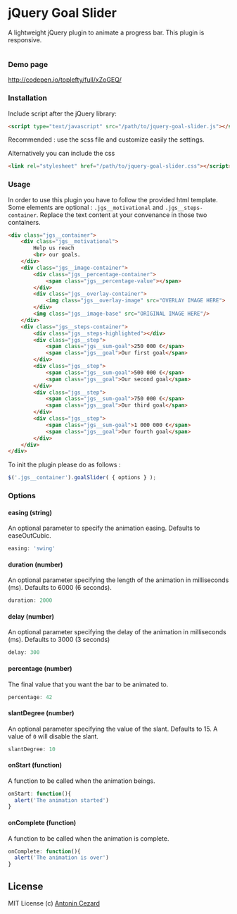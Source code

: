 # jQuery Goal Slider

A lightweight jQuery plugin to animate a progress bar. This plugin is responsive.

<img src="http://i.imgur.com/Osre53K.jpg" alt="">

### Demo page

<a href="http://codepen.io/toplefty/full/xZoGEQ/">http://codepen.io/toplefty/full/xZoGEQ/</a>

### Installation

Include script after the jQuery library:

```html
<script type="text/javascript" src="/path/to/jquery-goal-slider.js"></script>
```
Recommended : use the scss file and customize easily the settings.

Alternatively you can include the css
```html
<link rel="stylesheet" href="/path/to/jquery-goal-slider.css"></script>
```

### Usage

In order to use this plugin you have to follow the provided html template. Some elements are optional : `.jgs__motivational` and `.jgs__steps-container`. Replace the text content at your convenance in those two containers.
```html
<div class="jgs__container">
    <div class="jgs__motivational">
        Help us reach
        <br> our goals.
    </div>
    <div class="jgs__image-container">
        <div class="jgs__percentage-container">
            <span class="jgs__percentage-value"></span>
        </div>
        <div class="jgs__overlay-container">
            <img class="jgs__overlay-image" src="OVERLAY IMAGE HERE">
        </div>
        <img class="jgs__image-base" src="ORIGINAL IMAGE HERE"/>
    </div>
    <div class="jgs__steps-container">
        <div class="jgs__steps-highlighted"></div>
        <div class="jgs__step">
            <span class="jgs__sum-goal">250 000 €</span>
            <span class="jgs__goal">Our first goal</span>
        </div>
        <div class="jgs__step">
            <span class="jgs__sum-goal">500 000 €</span>
            <span class="jgs__goal">Our second goal</span>
        </div>
        <div class="jgs__step">
            <span class="jgs__sum-goal">750 000 €</span>
            <span class="jgs__goal">Our third goal</span>
        </div>
        <div class="jgs__step">
            <span class="jgs__sum-goal">1 000 000 €</span>
            <span class="jgs__goal">Our fourth goal</span>
        </div>
    </div>
</div>

```

To init the plugin please do as follows :

```js
$('.jgs__container').goalSlider( { options } );
```

### Options

#### easing (string)

An optional parameter to specify the animation easing. Defaults to easeOutCubic.

```js
easing: 'swing'
```

#### duration (number)

An optional parameter specifying the length of the animation in milliseconds (ms). Defaults to 6000 (6 seconds).

```js
duration: 2000
```

#### delay (number)

An optional parameter specifying the delay of the animation in milliseconds (ms). Defaults to 3000 (3 seconds)

```js
delay: 300
```

#### percentage (number)

The final value that you want the bar to be animated to.

```js
percentage: 42
```

#### slantDegree (number)

An optional parameter specifying the value of the slant. Defaults to 15. A value of `0` will disable the slant.

```js
slantDegree: 10
```

#### onStart (function)

A function to be called when the animation beings.

```js
onStart: function(){
  alert('The animation started')
}
```

#### onComplete (function)

A function to be called when the animation is complete.

```js
onComplete: function(){
  alert('The animation is over')
}
```

## License

MIT License
(c) [Antonin Cezard](https://www.linkedin.com/in/antonin-cezard-04a7a4a3)
